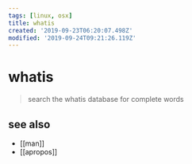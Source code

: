 ```yaml
---
tags: [linux, osx]
title: whatis
created: '2019-09-23T06:20:07.498Z'
modified: '2019-09-24T09:21:26.119Z'
---
```


# whatis

> search the whatis database for complete words

## see also
- [[man]]
- [[apropos]]
